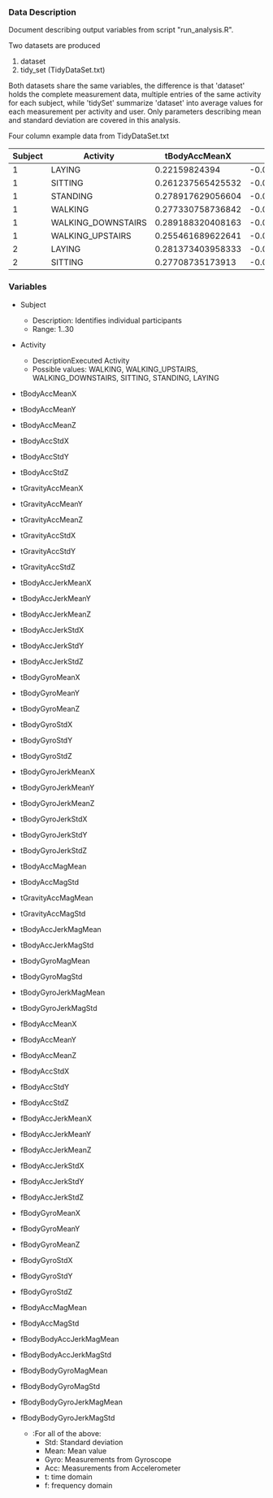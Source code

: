 ### Data Description
Document describing output variables from script "run_analysis.R".

Two datasets are produced

1. dataset
2. tidy_set (TidyDataSet.txt)

Both datasets share the same variables, the difference is that 'dataset' holds
the complete measurement data, multiple entries of the same activity for each
subject, while 'tidySet' summarize 'dataset' into average values for each
measurement per activity and user. Only parameters describing mean and
standard deviation are covered in this analysis.

Four column example data from TidyDataSet.txt

| Subject | Activity           | tBodyAccMeanX     | tBodyAccMeanY        | ... |
|---------|--------------------|-------------------|----------------------|-----|
| 1       | LAYING             | 0.22159824394     | -0.0405139534294     | ... |
| 1       | SITTING            | 0.261237565425532 | -0.00130828765170213 | ... |
| 1       | STANDING           | 0.278917629056604 | -0.0161375901037736  | ... |
| 1       | WALKING            | 0.277330758736842 | -0.0173838185273684  | ... |
| 1       | WALKING_DOWNSTAIRS | 0.289188320408163 | -0.00991850461020408 | ... |
| 1       | WALKING_UPSTAIRS   | 0.255461689622641 | -0.0239531492643396  | ... |
| 2       | LAYING             | 0.281373403958333 | -0.0181587397583333  | ... |
| 2       | SITTING            | 0.27708735173913  | -0.0156879937282609  | ... |


### Variables
* Subject
  * Description: Identifies individual participants
  * Range: 1..30

* Activity
  * DescriptionExecuted Activity
  * Possible values: WALKING, WALKING_UPSTAIRS, WALKING_DOWNSTAIRS, SITTING, STANDING, LAYING

* tBodyAccMeanX
* tBodyAccMeanY
* tBodyAccMeanZ
* tBodyAccStdX
* tBodyAccStdY
* tBodyAccStdZ
* tGravityAccMeanX
* tGravityAccMeanY
* tGravityAccMeanZ
* tGravityAccStdX
* tGravityAccStdY
* tGravityAccStdZ
* tBodyAccJerkMeanX
* tBodyAccJerkMeanY
* tBodyAccJerkMeanZ
* tBodyAccJerkStdX
* tBodyAccJerkStdY
* tBodyAccJerkStdZ
* tBodyGyroMeanX
* tBodyGyroMeanY
* tBodyGyroMeanZ
* tBodyGyroStdX
* tBodyGyroStdY
* tBodyGyroStdZ
* tBodyGyroJerkMeanX
* tBodyGyroJerkMeanY
* tBodyGyroJerkMeanZ
* tBodyGyroJerkStdX
* tBodyGyroJerkStdY
* tBodyGyroJerkStdZ
* tBodyAccMagMean
* tBodyAccMagStd
* tGravityAccMagMean
* tGravityAccMagStd
* tBodyAccJerkMagMean
* tBodyAccJerkMagStd
* tBodyGyroMagMean
* tBodyGyroMagStd
* tBodyGyroJerkMagMean
* tBodyGyroJerkMagStd
* fBodyAccMeanX
* fBodyAccMeanY
* fBodyAccMeanZ
* fBodyAccStdX
* fBodyAccStdY
* fBodyAccStdZ
* fBodyAccJerkMeanX
* fBodyAccJerkMeanY
* fBodyAccJerkMeanZ
* fBodyAccJerkStdX
* fBodyAccJerkStdY
* fBodyAccJerkStdZ
* fBodyGyroMeanX
* fBodyGyroMeanY
* fBodyGyroMeanZ
* fBodyGyroStdX
* fBodyGyroStdY
* fBodyGyroStdZ
* fBodyAccMagMean
* fBodyAccMagStd
* fBodyBodyAccJerkMagMean
* fBodyBodyAccJerkMagStd
* fBodyBodyGyroMagMean
* fBodyBodyGyroMagStd
* fBodyBodyGyroJerkMagMean
* fBodyBodyGyroJerkMagStd
  * :For all of the above:
    * Std: Standard deviation
    * Mean: Mean value
    * Gyro: Measurements from Gyroscope
    * Acc: Measurements from Accelerometer
    * t: time domain
    * f: frequency domain